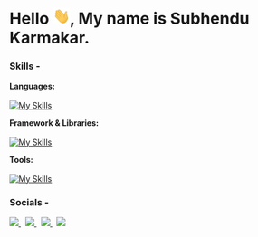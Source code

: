# Hello <img width="30" src="https://github.com/Venom-61/Venom-61/blob/main/assets/gif/Hi.gif" />, My name is Subhendu Karmakar.

### Skills -

**Languages:**  
<br />
[![My Skills](https://skillicons.dev/icons?i=cpp,cs,js,ts)]()

**Framework & Libraries:**
<br />
<br />
[![My Skills](https://skillicons.dev/icons?i=react,nextjs,angular,d3,dotnet,unity)]()

**Tools:**
<br />
<br />
[![My Skills](https://skillicons.dev/icons?i=git,github,vim,neovim,lua,linux,bash)]()


### Socials -

<p align="left">
  <a href="https://instagram.com/maikarmahoon" target="_blank">
    <img src="https://skillicons.dev/icons?i=instagram" />
  </a>
  &nbsp;
  <a href="https://twitter.com/maikarmahoon" target="_blank">
    <img src="https://skillicons.dev/icons?i=twitter" />
  </a>
  &nbsp;
  <a href="https://www.linkedin.com/in/maikarmahoon/" target="_blank">
    <img src="https://skillicons.dev/icons?i=linkedin" />
  </a>
  &nbsp;
  <a href="https://stackoverflow.com/users/14745054/subhendu-karmakar" target="_blank">
    <img src="https://skillicons.dev/icons?i=stackoverflow" />
  </a>
</p>

